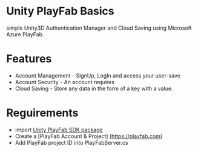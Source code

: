 # Unity PlayFab Basics
simple Unity3D Authentication Manager and Cloud Saving using Microsoft Azure PlayFab.

# Features
* Account Management - SignUp, LogIn and access your user-save
* Account Security - An account requires 
* Cloud Saving - Store any data in the form of a key with a value.

# Reguirements
* import [Unity PlayFab SDK package](https://learn.microsoft.com/en-us/gaming/playfab/sdks/unity3d/installing-unity3d-sdk)
* Create a [PlayFab Account & Project] (https://playfab.com) 
* Add PlayFab project ID into PlayFabServer.cs
